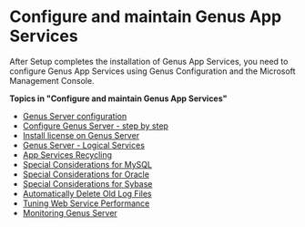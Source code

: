 # Configure and maintain Genus App Services

After Setup completes the installation of Genus App Services, you need to configure Genus App Services using Genus Configuration and the Microsoft Management Console.

**Topics in "Configure and maintain Genus App Services"**
* [Genus Server configuration](configure-and-maintain-genus-server/genus-server-configuration.md)
* [Configure Genus Server - step by step](configure-and-maintain-genus-server/configure-genus-server--step-by-step.md)
* [Install license on Genus Server](install-license-on-genus-server.md)
* [Genus Server - Logical Services](configure-and-maintain-genus-server/genus-server--logical-services.md)
* [App Services Recycling](configure-and-maintain-genus-server/app-services-recycling.md)
* [Special Considerations for MySQL](configure-and-maintain-genus-server/special-considerations-for-mysql.md)
* [Special Considerations for Oracle](configure-and-maintain-genus-server/special-considerations-for-oracle.md)
* [Special Considerations for Sybase](configure-and-maintain-genus-server/special-considerations-for-sybase.md)
* [Automatically Delete Old Log Files](configure-and-maintain-genus-server/automatically-delete-old-log-files.md)
* [Tuning Web Service Performance](configure-and-maintain-genus-server/tuning-web-service-performance.md)
* [Monitoring Genus Server](configure-and-maintain-genus-server/monitoring-genus-server.md)